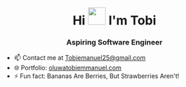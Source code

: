 <div align="center"> 
  <h1>Hi <img src="https://em-content.zobj.net/source/microsoft-teams/363/waving-hand_1f44b.png" width="40px"/>   I'm Tobi</h1>
  <h3>Aspiring Software Engineer</h3>
</div>

- 📫 Contact me at Tobiemanuel25@gmail.com  
- 🌐 Portfolio: [oluwatobiemmanuel.com](https://oluwatobiemmanuel.com/)
- ⚡ Fun fact: Bananas Are Berries, But Strawberries Aren't!











